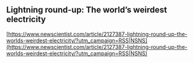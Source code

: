 ## Lightning round-up: The world’s weirdest electricity
  
  [https://www.newscientist.com/article/2127387-lightning-round-up-the-worlds-weirdest-electricity/?utm_campaign=RSS|NSNS](https://www.newscientist.com/article/2127387-lightning-round-up-the-worlds-weirdest-electricity/?utm_campaign=RSS|NSNS)